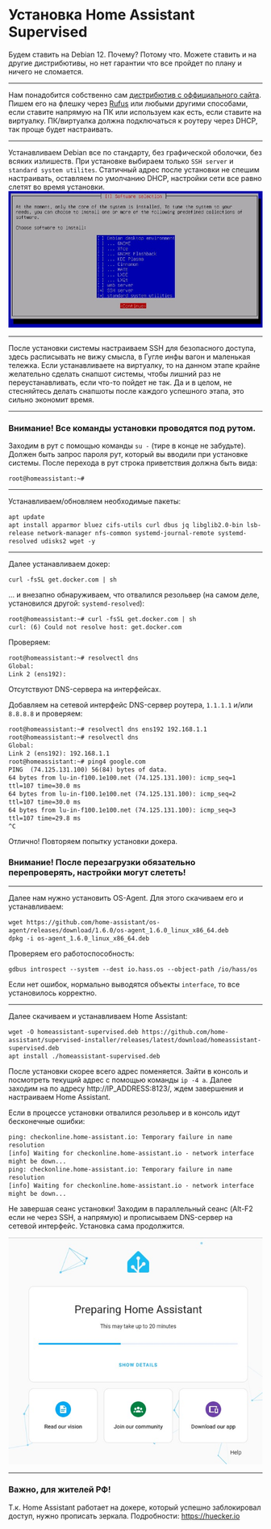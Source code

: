 # Установка Home Assistant Supervised

Будем ставить на Debian 12. Почему? Потому что. Можете ставить и на другие дистрибютивы, но нет гарантии что все пройдет по плану и ничего не сломается.

------------


Нам понадобится собственно сам [дистрибютив с оффициального сайта](https://cdimage.debian.org/debian-cd/current/amd64/iso-cd/debian-12.5.0-amd64-netinst.iso "дистрибютив с оффициального сайта"). Пишем его на флешку через [Rufus](https://rufus.ie/ru/ "Rufus") или любыми другими способами, если ставите напрямую на ПК или используем как есть, если ставите на виртуалку. ПК/виртуалка должна подключаться к роутеру через DHCP, так проще будет настраивать.

------------

Устанавливаем Debian все по стандарту, без графической оболочки, без всяких излишеств. При установке выбираем только `SSH server` и `standard system utilites`. Статичный адрес после установки не спешим настраивать, оставляем по умолчанию DHCP, настройки сети все равно слетят во время установки.
![](https://github.com/GennPen/HomeAssistant/blob/main/images/01%20-%202024-05-31%20225437.jpg)

------------

После установки системы настраиваем SSH для безопасного доступа, здесь расписывать не вижу смысла, в Гугле инфы вагон и маленькая тележка. Если устанавливаете на виртуалку, то на данном этапе крайне желательно сделать снапшот системы, чтобы лишний раз не переустанавливать, если что-то пойдет не так. Да и в целом, не стесняйтесь делать снапшоты после каждого успешного этапа, это сильно экономит время.

------------

### Внимание! Все команды установки проводятся под рутом.
Заходим в рут с помощью команды `su -` (тире в конце не забудьте). Должен быть запрос пароля рут, который вы вводили при установке системы. После перехода в рут строка приветствия должна быть вида:
```
root@homeassistant:~# 
```

------------

Устанавливаем/обновляем необходимые пакеты:
```shell
apt update
apt install apparmor bluez cifs-utils curl dbus jq libglib2.0-bin lsb-release network-manager nfs-common systemd-journal-remote systemd-resolved udisks2 wget -y
```

------------


Далее устанавливаем докер:
```shell
curl -fsSL get.docker.com | sh
```
... и внезапно обнаруживаем, что отвалился резольвер (на самом деле, установился другой: `systemd-resolved`):
```
root@homeassistant:~# curl -fsSL get.docker.com | sh
curl: (6) Could not resolve host: get.docker.com
```
Проверяем:
```
root@homeassistant:~# resolvectl dns
Global:
Link 2 (ens192):
```
Отсутствуют DNS-сервера на интерфейсах.

Добавляем на сетевой интерфейс DNS-сервер роутера, `1.1.1.1` и/или `8.8.8.8` и проверяем:
```
root@homeassistant:~# resolvectl dns ens192 192.168.1.1
root@homeassistant:~# resolvectl dns
Global:
Link 2 (ens192): 192.168.1.1
root@homeassistant:~# ping4 google.com
PING  (74.125.131.100) 56(84) bytes of data.
64 bytes from lu-in-f100.1e100.net (74.125.131.100): icmp_seq=1 ttl=107 time=30.0 ms
64 bytes from lu-in-f100.1e100.net (74.125.131.100): icmp_seq=2 ttl=107 time=30.0 ms
64 bytes from lu-in-f100.1e100.net (74.125.131.100): icmp_seq=3 ttl=107 time=29.8 ms
^C
```
Отлично! Повторяем попытку установки докера.

### Внимание! После перезагрузки обязательно перепроверять, настройки могут слететь!

------------

Далее нам нужно установить OS-Agent. Для этого скачиваем его и устанавливаем:
```shell
wget https://github.com/home-assistant/os-agent/releases/download/1.6.0/os-agent_1.6.0_linux_x86_64.deb
dpkg -i os-agent_1.6.0_linux_x86_64.deb
```
Проверяем его работоспособность:
```shell
gdbus introspect --system --dest io.hass.os --object-path /io/hass/os
```
Если нет ошибок, нормально выводятся объекты `interface`, то все установилось корректно.

------------

Далее скачиваем и устанавливаем Home Assistant:
```shell
wget -O homeassistant-supervised.deb https://github.com/home-assistant/supervised-installer/releases/latest/download/homeassistant-supervised.deb
apt install ./homeassistant-supervised.deb
```
После установки скорее всего адрес поменяется. Зайти в консоль и посмотреть текущий адрес с помощью команды `ip -4 a`. Далее заходим на по адресу http://IP_ADDRESS:8123/, ждем завершения и настраиваем Home Assistant.

Если в процессе установки отвалился резольвер и в консоль идут бесконечные ошибки:
```
ping: checkonline.home-assistant.io: Temporary failure in name resolution
[info] Waiting for checkonline.home-assistant.io - network interface might be down...
ping: checkonline.home-assistant.io: Temporary failure in name resolution
[info] Waiting for checkonline.home-assistant.io - network interface might be down...
```
Не завершая сеанс установки! Заходим в параллельный сеанс (Alt-F2 если не через SSH, а напрямую) и прописываем DNS-сервер на сетевой интерфейс. Установка сама продолжится.

![](https://github.com/GennPen/HomeAssistant/blob/main/images/01%20-%202024-06-01%20012114.jpg)

------------

### Важно, для жителей РФ!
Т.к. Home Assistant работает на докере, который успешно заблокировал доступ, нужно прописать зеркала. Подробности: https://huecker.io
